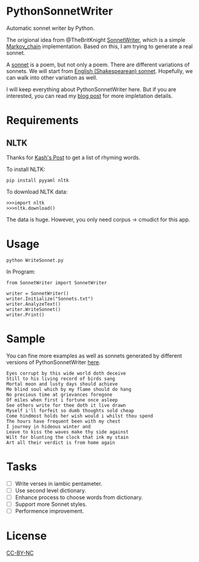 PythonSonnetWriter
==================

Automatic sonnet writer by Python.

The origional idea from @TheBritKnight [SonnetWriter](https://github.com/TheBritKnight/SonnetWriter), which is a simple [Markov_chain](http://en.wikipedia.org/wiki/Markov_chain) implementation. Based on this, I am trying to generate a real sonnet.

A [sonnet](http://en.wikipedia.org/wiki/Sonnet) is a poem, but not only a poem. There are different variations of sonnets. We will start from [English (Shakespearean) sonnet](http://en.wikipedia.org/wiki/Sonnet#English_.28Shakespearean.29_sonnet). Hopefully, we can walk into other variation as well.

I will keep everything about PythonSonnetWriter here. But if you are interested, you can read my [blog post](http://denny518.blogspot.com.au/2014/02/writing-sonnets-by-python.html) for more impletation details.

Requirements
============

NLTK
----

Thanks for [Kash's Post](http://kashthealien.wordpress.com/2013/06/15/213/) to get a list of rhyming words.

To install NLTK:

```
pip install pyyaml nltk
```

To download NLTK data:

```
>>>import nltk
>>>nltk.download()
```

The data is huge. However, you only need corpus -> cmudict for this app.

Usage
=====


```
python WriteSonnet.py
```

In Program:

```
from SonnetWriter import SonnetWriter

writer = SonnetWriter()
writer.Initialize("Sonnets.txt")
writer.AnalyzeText()
writer.WriteSonnet()
writer.Print()

```

Sample
======

You can fine more examples as well as sonnets generated by different versions of PythonSonnetWriter [here](http://sonnetsauto.blogspot.com.au/).

```
Eyes corrupt by this wide world doth deceive
Still to his living record of birds sang
Mortal moon and lusty days should achieve
Me blind soul which by my flame should do hang
No precious time at grievances foregone
Of miles when first i fortune once asleep
See others write for thee doth it live drawn
Myself i'll forfeit so dumb thoughts sold cheap
Come hindmost holds her wish would i whilst thou spend
The hours have frequent been with my chest
I journey in hideous winter and
Leave to kiss the waves make thy side against
Wilt for blunting the clock that ink my stain
Art all their verdict is from home again
```

Tasks
=====

- [ ] Write verses in iambic pentameter.
- [ ] Use second level dictionary.
- [ ] Enhance process to choose words from dictionary.
- [ ] Support more Sonnet styles.
- [ ] Performence improvement.

License
=======

[CC-BY-NC](http://creativecommons.org/licenses/by-nc/4.0/deed.en_US)